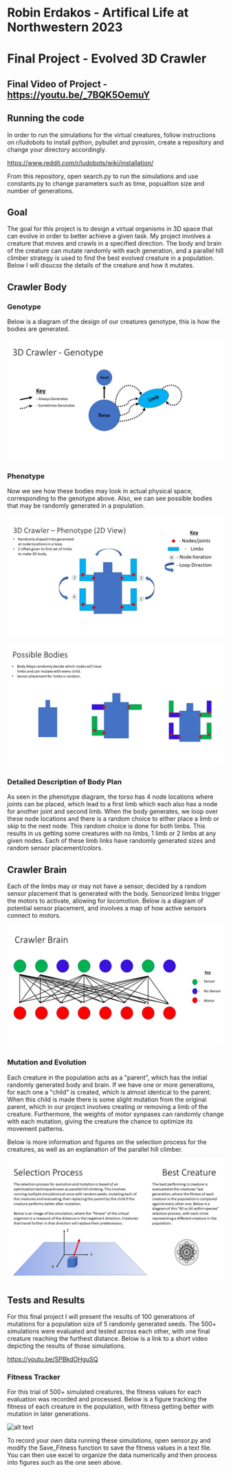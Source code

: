 # Robin Erdakos - Artifical Life at Northwestern 2023
# Final Project - Evolved 3D Crawler

## Final Video of Project - https://youtu.be/_7BQK5OemuY

## Running the code

In order to run the simulations for the virtual creatures, follow instructions on r/ludobots to install python, pybullet and pyrosim, 
create a repository and change your directory accordingly.

https://www.reddit.com/r/ludobots/wiki/installation/

From this repository, open search.py to run the simulations and use constants.py to change parameters such as time, popualtion size and number of generations.

## Goal

The goal for this project is to design a virtual organisms in 3D space that can evolve in order to better achieve a given task. My project involves a creature
that moves and crawls in a specified direction. The body and brain of the creature can mutate randomly with each generation, and a parallel hill climber 
strategy is used to find the best evolved creature in a population. Below I will disucss the details of the creature and how it mutates.

## Crawler Body

### Genotype

Below is a diagram of the design of our creatures genotype, this is how the bodies are generated.

![alt text](https://github.com/rerdakos/artificial_life/blob/Final/Genotype_.jpg?raw=true)

### Phenotype

Now we see how these bodies may look in actual physical space, corresponding to the genotype above. Also, we can see possible bodies
that may be randomly generated in a population.

![alt text](https://github.com/rerdakos/artificial_life/blob/Final/Phenotype_.jpg?raw=true)

![alt text](https://github.com/rerdakos/artificial_life/blob/Final/bodies_.jpg?raw=true)

### Detailed Description of Body Plan

As seen in the phenotype diagram, the torso has 4 node locations where joints can be placed, which lead to a 
first limb which each also has a node for another joint and second limb. When the body generates, we loop over these node locations and there is a random
choice to either place a limb or skip to the next node. This random choice is done for both limbs. This results in us getting some creatures with no limbs, 1 limb or 2 limbs 
at any given nodes. Each of these limb links have randomly generated sizes and random sensor placement/colors.

## Crawler Brain

Each of the limbs may or may not have a sensor, decided by a random sensor placement that is generated with the body. Sensorized limbs trigger the motors
to activate, allowing for locomotion. Below is a diagram of potential sensor placement, and involves a map of how active sensors connect to motors.

![alt text](https://github.com/rerdakos/artificial_life/blob/Final/brain_.jpg?raw=true)

### Mutation and Evolution

Each creature in the population acts as a "parent", which has the initial randomly generated body and brain. If we have one or more generations, for 
each one a "child" is created, which is almost identical to the parent. When this child is made there is some slight mutation from the original parent, 
which in our project involves creating or removing a limb of the creature. Furthermore, the weights of motor synpases can randomly change with each mutation, 
giving the creature the chance to optimize its movement patterns.

Below is more information and figures on the selection process for the creatures, as well as an explanation of the parallel hill climber.

![alt text](https://github.com/rerdakos/artificial_life/blob/Final/selection_.jpg?raw=true)

## Tests and Results

For this final project I will present the results of 100 generations of mutations for a population size of 5 randomly generated seeds. The 500+ simulations 
were evaluated and tested across each other, with one final creature reaching the furthest distance. Below is a link to a short video depicting 
the results of those simulations.

https://youtu.be/SPBkdOHguSQ

### Fitness Tracker

For this trial of 500+ simulated creatures, the fitness values for each evaluation was recorded and processed. Below is a figure tracking the fitness 
of each creature in the population, with fitness getting better with mutation in later generations.

![alt text](https://github.com/rerdakos/artificial_life/blob/FitnessCurves.jpg?raw=true)

To record your own data running these simulations, open sensor.py and modify the Save_Fitness function to save the fitness values in a text file. 
You can then use excel to organize the data numerically and then process into figures such as the one seen above.
